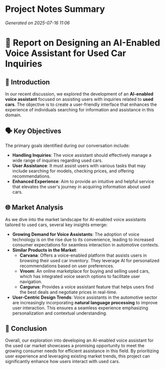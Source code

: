 # Project Notes Summary

*Generated on 2025-07-16 11:06*

# 🚗 **Report on Designing an AI-Enabled Voice Assistant for Used Car Inquiries**

## 📅 **Introduction**

In our recent discussion, we explored the development of an **AI-enabled voice assistant** focused on assisting users with inquiries related to **used cars**. The objective is to create a user-friendly interface that enhances the experience of individuals searching for information and assistance in this domain.

## 🗣️ **Key Objectives**

The primary goals identified during our conversation include:

- **Handling Inquiries**: The voice assistant should effectively manage a wide range of inquiries regarding used cars.
- **User Assistance**: It must assist users with various tasks that may include searching for models, checking prices, and offering recommendations.
- **Enhanced Experience**: Aim to provide an intuitive and helpful service that elevates the user's journey in acquiring information about used cars.

## 🌐 **Market Analysis**

As we dive into the market landscape for AI-enabled voice assistants tailored to used cars, several key insights emerge:

- **Growing Demand for Voice Assistants**: The adoption of voice technology is on the rise due to its convenience, leading to increased consumer expectations for seamless interaction in automotive contexts. 
- **Similar Products in the Market**:
    - **Carvana**: Offers a voice-enabled platform that assists users in browsing their used car inventory. They leverage AI for personalized recommendations based on user preferences.
    - **Vroom**: An online marketplace for buying and selling used cars, which has integrated voice search options to facilitate user navigation.
    - **Cargurus**: Provides a voice assistant feature that helps users find the best deals and negotiate prices in real-time.
- **User-Centric Design Trends**: Voice assistants in the automotive sector are increasingly incorporating **natural language processing** to improve user interaction. This ensures a seamless experience emphasizing personalization and contextual understanding.

## 🎯 **Conclusion**

Overall, our exploration into developing an AI-enabled voice assistant for the used car market showcases a promising opportunity to meet the growing consumer needs for efficient assistance in this field. By prioritizing user experience and leveraging existing market trends, this project can significantly enhance how users interact with used cars. 
